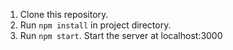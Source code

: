1. Clone this repository.
2. Run `npm install` in project directory.
3. Run `npm start`. Start the server at localhost:3000
